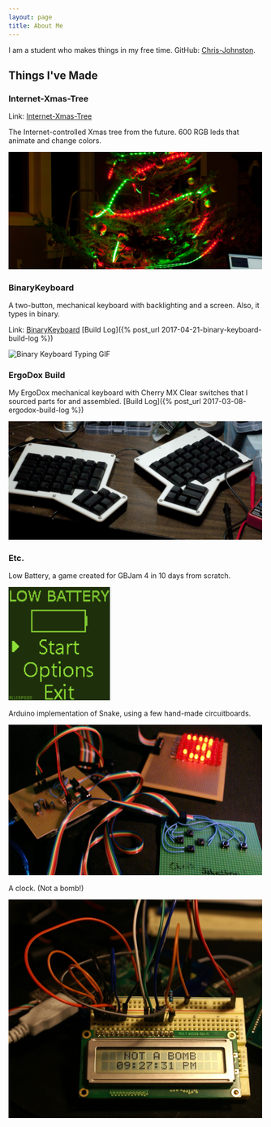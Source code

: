 ```yaml
---
layout: page
title: About Me
---
```


I am a student who makes things in my free time. GitHub: [Chris-Johnston](https://github.com/chris-johnston).

## Things I've Made

### Internet-Xmas-Tree
Link: [Internet-Xmas-Tree](https://github.com/Chris-Johnston/Internet-Xmas-Tree)

The Internet-controlled Xmas tree from the future. 600 RGB leds that animate and change colors.

<img alt="Xmas Tree Lights" src="images/xmas tree.jpg" style="width:500px;"/>

### BinaryKeyboard

A two-button, mechanical keyboard with backlighting and a screen. Also, it types in binary.

Link: [BinaryKeyboard](https://github.com/Chris-Johnston/BinaryKeyboard) [Build Log]({% post_url 2017-04-21-binary-keyboard-build-log %})

![Binary Keyboard Typing GIF](/images/binarybuild/maingif.gif)

### ErgoDox Build

My ErgoDox mechanical keyboard with Cherry MX Clear switches that I sourced parts for and assembled. [Build Log]({% post_url 2017-03-08-ergodox-build-log %})

<img alt="Ergodox mechanical keyboard" src="images/ergodox.jpg" style="width:500px;"/>
<br />


### Etc.

Low Battery, a game created for GBJam 4 in 10 days from scratch.

<img alt="Low Battery Screenshot" src="images/lowbattery.gif" style="width:200px;"/>
<br />

Arduino implementation of Snake, using a few hand-made circuitboards.

<img alt="Snake Game PCB" src="images/snake.jpg" style="width:500px;"/>
<br />

A clock. (Not a bomb!)

<img alt="THIS IS NOT A BOMB" src="images/notabomb2.JPG" style="width:500px;"/>
<br />
